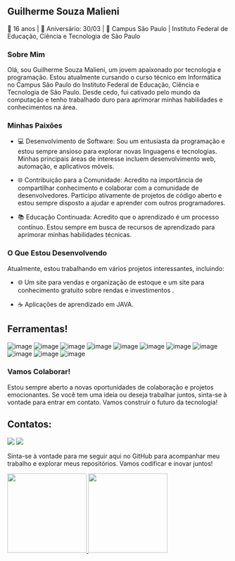 ## Guilherme Souza Malieni

🎂 16 anos | 📅 Aniversário: 30/03 | 🏫 Campus São Paulo | Instituto Federal de Educação, Ciência e Tecnologia de São Paulo

### Sobre Mim

Olá, sou Guilherme Souza Malieni, um jovem apaixonado por tecnologia e programação. Estou atualmente cursando o curso técnico em Informática no Campus São Paulo do Instituto Federal de Educação, Ciência e Tecnologia de São Paulo. Desde cedo, fui cativado pelo mundo da computação e tenho trabalhado duro para aprimorar minhas habilidades e conhecimentos na área.

### Minhas Paixões

- 💻 Desenvolvimento de Software: Sou um entusiasta da programação e estou sempre ansioso para explorar novas linguagens e tecnologias. Minhas principais áreas de interesse incluem desenvolvimento web, automação, e aplicativos móveis.

- 🌐 Contribuição para a Comunidade: Acredito na importância de compartilhar conhecimento e colaborar com a comunidade de desenvolvedores. Participo ativamente de projetos de código aberto e estou sempre disposto a ajudar e aprender com outros programadores.

- 📚 Educação Continuada: Acredito que o aprendizado é um processo contínuo. Estou sempre em busca de recursos de aprendizado para aprimorar minhas habilidades técnicas.

### O Que Estou Desenvolvendo

Atualmente, estou trabalhando em vários projetos interessantes, incluindo:

- 🌐 Um site para vendas e organização de estoque e um site para conhecimento gratuito sobre rendas e investimentos .

- ☕ Aplicações de aprendizado em JAVA.



## Ferramentas!
  ![image](https://github.com/Malieni/Malieni/assets/137828338/62cd89a8-f0c4-4e34-9669-20a5f333bdcc) 
  ![image](https://github.com/Malieni/Malieni/assets/137828338/c22d20d3-dbfa-4475-931f-2e058520e124)
  ![image](https://github.com/Malieni/Malieni/assets/137828338/e30c0e35-0fa1-4425-be26-0268dabe9040)
  ![image](https://github.com/Malieni/Malieni/assets/137828338/84ed4865-e647-468f-9f62-4fb07e761350)
  ![image](https://github.com/Malieni/Malieni/assets/137828338/0befd7fc-4a55-4dc7-8691-4a9c518184cd)
  ![image](https://github.com/Malieni/Malieni/assets/137828338/1f520f9d-8824-4790-9fdd-19bdd7e35823)
  ![image](https://github.com/Malieni/Malieni/assets/137828338/2d9fbc4d-7589-4f72-af53-d95dff7024f7)
  ![image](https://github.com/Malieni/Malieni/assets/137828338/85c8cddc-3d50-431d-8359-01fba160d24f)
  ![image](https://github.com/Malieni/Malieni/assets/137828338/585a5fa0-7225-4d9a-9e98-6cc9179481cf)
  ![image](https://github.com/Malieni/Malieni/assets/137828338/e0291422-2a82-4003-a617-19f9c475d8b2)
    ![image](https://github.com/Malieni/Malieni/assets/137828338/88ece4fd-f071-4907-9cb0-fcbd7f1c1d83)
### Vamos Colaborar!

Estou sempre aberto a novas oportunidades de colaboração e projetos emocionantes. Se você tem uma ideia ou deseja trabalhar juntos, sinta-se à vontade para entrar em contato. Vamos construir o futuro da tecnologia!


## Contatos:

<div>
<a href="https://instagram.com/gui.souza_s2" target="_blank"><img loading="lazy" src="https://img.shields.io/badge/-Instagram-%23E4405F?style=for-the-badge&logo=instagram&logoColor=white" target="_blank"></a>
<a href = "mailto:contato@Guilherme Souza Malieni"><img loading="lazy" src="https://img.shields.io/badge/Gmail-D14836?style=for-the-badge&logo=gmail&logoColor=white" target="_blank"></a> 
</div>


Sinta-se à vontade para me seguir aqui no GitHub para acompanhar meu trabalho e explorar meus repositórios. Vamos codificar e inovar juntos!


<div>
<a href="https://github.com/Malieni">
<img loading="lazy" height="180em" src="https://github-readme-stats.vercel.app/api/top-langs/?username=Malieni&layout=compact&langs_count=7&theme=dracula"/>
<img loading="lazy" height="180em" src="https://github-readme-stats.vercel.app/api?username=Malieni&show_icons=true&theme=dracula&include_all_commits=true&count_private=true"/>
</div>
